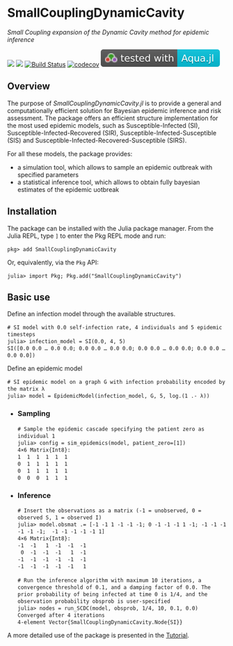 # SmallCouplingDynamicCavity

*Small Coupling expansion of the Dynamic Cavity method for epidemic inference*

[![](https://img.shields.io/badge/docs-stable-blue.svg)](https://MattiaTarabolo.github.io/SmallCouplingDynamicCavity.jl/stable)
[![](https://img.shields.io/badge/docs-dev-blue.svg)](https://MattiaTarabolo.github.io/SmallCouplingDynamicCavity.jl/dev)
[![Build Status](https://github.com/Mattiatarabolo/SmallCouplingDynamicCavity.jl/actions/workflows/CI.yml/badge.svg?branch=main)](https://github.com/Mattiatarabolo/SmallCouplingDynamicCavity.jl/actions/workflows/CI.yml?query=branch%3Amain)
[![codecov](https://codecov.io/gh/Mattiatarabolo/SmallCouplingDynamicCavity.jl/graph/badge.svg?token=D8420BXN5K)](https://codecov.io/gh/Mattiatarabolo/SmallCouplingDynamicCavity.jl)
[![Aqua QA](https://raw.githubusercontent.com/JuliaTesting/Aqua.jl/master/badge.svg)](https://github.com/JuliaTesting/Aqua.jl)



## Overview

The purpose of _SmallCouplingDynamicCavity.jl_ is to provide a general and computationally efficient solution for Bayesian epidemic inference and risk assessment. The package offers an efficient structure implementation for the most used epidemic models, such as Susceptible-Infected (SI), Susceptible-Infected-Recovered (SIR), Susceptible-Infected-Susceptible (SIS) and Susceptible-Infected-Recovered-Susceptible (SIRS).

For all these models, the package provides:

- a simulation tool, which allows to sample an epidemic outbreak with specified parameters
- a statistical inference tool, which allows to obtain fully bayesian estimates of the epidemic uotbreak

## Installation

The package can be installed with the Julia package manager.
From the Julia REPL, type `]` to enter the Pkg REPL mode and run:

```julia-repl
pkg> add SmallCouplingDynamicCavity
```

Or, equivalently, via the `Pkg` API:

```julia-repl
julia> import Pkg; Pkg.add("SmallCouplingDynamicCavity")
```

## Basic use

Define an infection model through the available structures.

```julia-repl
# SI model with 0.0 self-infection rate, 4 individuals and 5 epidemic timesteps
julia> infection_model = SI(0.0, 4, 5)
SI([0.0 0.0 … 0.0 0.0; 0.0 0.0 … 0.0 0.0; 0.0 0.0 … 0.0 0.0; 0.0 0.0 … 0.0 0.0])
```

Define an epidemic model
```julia-repl
# SI epidemic model on a graph G with infection probability encoded by the matrix λ 
julia> model = EpidemicModel(infection_model, G, 5, log.(1 .- λ))
```    

- ### Sampling
    ```julia-repl
    # Sample the epidemic cascade specifying the patient zero as individual 1
    julia> config = sim_epidemics(model, patient_zero=[1])
    4×6 Matrix{Int8}:
    1  1  1  1  1  1
    0  1  1  1  1  1
    0  1  1  1  1  1
    0  0  0  1  1  1
    ```
- ### Inference
    ```julia-repl
    # Insert the observations as a matrix (-1 = unobserved, 0 = observed S, 1 = observed I)
    julia> model.obsmat .= [-1 -1 1 -1 -1 -1; 0 -1 -1 -1 1 -1; -1 -1 -1 -1 -1 -1;  -1 -1 -1 -1 -1 1]
    4×6 Matrix{Int8}:
    -1  -1   1  -1  -1  -1
     0  -1  -1  -1   1  -1
    -1  -1  -1  -1  -1  -1
    -1  -1  -1  -1  -1   1

    # Run the inference algorithm with maximum 10 iterations, a convergence threshold of 0.1, and a damping factor of 0.0. The prior probability of being infected at time 0 is 1/4, and the observation probability obsprob is user-specified
    julia> nodes = run_SCDC(model, obsprob, 1/4, 10, 0.1, 0.0)
    Converged after 4 iterations
    4-element Vector{SmallCouplingDynamicCavity.Node{SI}}
    ```

A more detailed use of the package is presented in the [Tutorial](notebook/Tutorial.ipynb).

